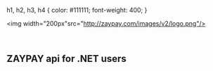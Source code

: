h1, h2, h3, h4 {
    color: #111111;
    font-weight: 400;
}

<p align="center">

<img width="200px"src="http://zaypay.com/images/v2/logo.png"/>

</p>
<br>

ZAYPAY api for .NET users
------------------------------

